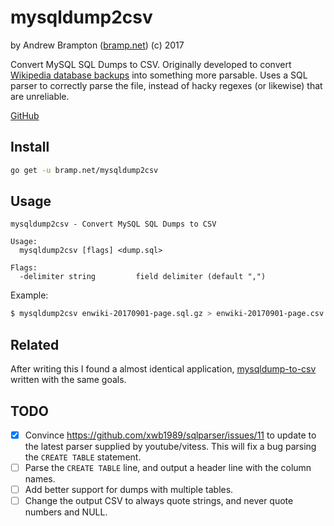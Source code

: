 mysqldump2csv
=============
by Andrew Brampton ([bramp.net](https://bramp.net)) (c) 2017

Convert MySQL SQL Dumps to CSV. Originally developed to convert [Wikipedia database backups](https://dumps.wikimedia.org/backup-index.html) into something more parsable. Uses a SQL parser to correctly parse the file, instead of hacky regexes (or likewise) that are unreliable.

<!--
![Go](https://img.shields.io/badge/Go-1.9+-brightgreen.svg)
[![Build Status](https://img.shields.io/travis/bramp/hilbert.svg)](https://travis-ci.org/google/hilbert)
[![Coverage](https://img.shields.io/coveralls/google/hilbert.svg)](https://coveralls.io/github/google/hilbert)
[![Report card](https://goreportcard.com/badge/github.com/google/hilbert)](https://goreportcard.com/report/github.com/google/hilbert)
[![GoDoc](https://godoc.org/github.com/google/hilbert?status.svg)](https://godoc.org/github.com/google/hilbert)
[![Libraries.io](https://img.shields.io/librariesio/github/google/hilbert.svg)](https://libraries.io/github/google/hilbert)
-->

[GitHub](https://github.com/bramp/mysqldump2csv)

Install
-------

```bash
go get -u bramp.net/mysqldump2csv
```

Usage
-----

```man
mysqldump2csv - Convert MySQL SQL Dumps to CSV

Usage:
  mysqldump2csv [flags] <dump.sql>

Flags:
  -delimiter string		    field delimiter (default ",")
```

Example:

```bash
$ mysqldump2csv enwiki-20170901-page.sql.gz > enwiki-20170901-page.csv
```

Related
-------

After writing this I found a almost identical application, [mysqldump-to-csv](https://github.com/jamesmishra/mysqldump-to-csv) written with the same goals.

TODO
----
- [x] Convince https://github.com/xwb1989/sqlparser/issues/11 to update to the latest parser supplied by youtube/vitess. This will fix a bug parsing the `CREATE TABLE` statement.
- [ ] Parse the `CREATE TABLE` line, and output a header line with the column names.
- [ ] Add better support for dumps with multiple tables.
- [ ] Change the output CSV to always quote strings, and never quote numbers and NULL. 
